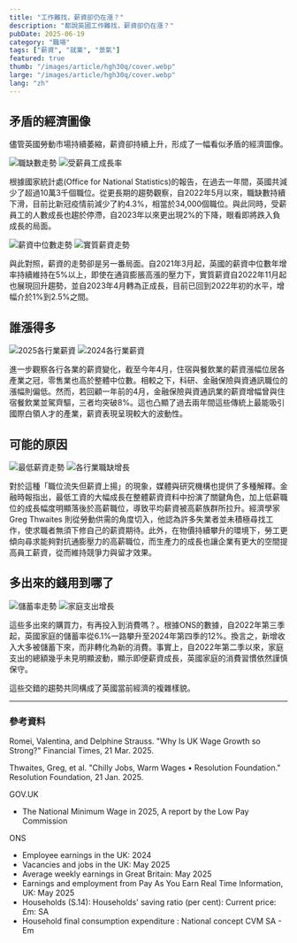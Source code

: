 ```yaml
---
title: "工作難找，薪資卻仍在漲？"
description: "都說英國工作難找，薪資卻仍在漲？"
pubDate: 2025-06-19
category: "職場"
tags: ["薪資", "就業", "景氣"]
featured: true
thumb: "/images/article/hgh30q/cover.webp"
large: "/images/article/hgh30q/cover.webp"
lang: "zh"
---
```


## 矛盾的經濟圖像

儘管英國勞動市場持續萎縮，薪資卻持續上升，形成了一幅看似矛盾的經濟圖像。

<div class="img-row">
  <img src="/images/article/hgh30q/a1.webp" alt="職缺數走勢" />
  <img src="/images/article/hgh30q/a2.webp" alt="受薪員工成長率" />
</div>

根據國家統計處(Office for National Statistics)的報告，在過去一年間，英國共減少了超過10萬3千個職位。從更長期的趨勢觀察，自2022年5月以來，職缺數持續下滑，目前比新冠疫情前減少了約4.3%，相當於34,000個職位。與此同時，受薪員工的人數成長也趨於停滯，自2023年以來更出現2%的下降，眼看即將跌入負成長的局面。

<div class="img-row">
  <img src="/images/article/hgh30q/a3.webp" alt="薪資中位數走勢" />
  <img src="/images/article/hgh30q/b1.webp" alt="實質薪資走勢" />
</div>

與此對照，薪資的走勢卻是另一番局面。自2021年3月起，英國的薪資中位數年增率持續維持在5%以上，即使在通貨膨脹高漲的壓力下，實質薪資自2022年11月起也展現回升趨勢，並自2023年4月轉為正成長，目前已回到2022年初的水平，增幅介於1%到2.5%之間。

## 誰漲得多

<div class="img-row">
  <img src="/images/article/hgh30q/c1.webp" alt="2025各行業薪資" />
  <img src="/images/article/hgh30q/c2.webp" alt="2024各行業薪資" />
</div>

進一步觀察各行各業的薪資變化，截至今年4月，住宿與餐飲業的薪資漲幅位居各產業之冠，零售業也高於整體中位數。相較之下，科研、金融保險與資通訊職位的漲幅則偏低。然而，若回顧一年前的4月，金融保險與資通訊業的薪資增幅曾與住宿餐飲業並駕齊驅，三者均突破8%。這也凸顯了過去兩年間這些傳統上最能吸引國際白領人才的產業，薪資表現呈現較大的波動性。

## 可能的原因

<div class="img-row">
  <img src="/images/article/hgh30q/d1.webp" alt="最低薪資走勢" />
  <img src="/images/article/hgh30q/d2.webp" alt="各行業職缺增長" />
</div>

對於這種「職位流失但薪資上揚」的現象，媒體與研究機構也提供了多種解釋。金融時報指出，最低工資的大幅成長在整體薪資資料中扮演了關鍵角色，加上低薪職位的成長幅度明顯落後於高薪職位，導致平均薪資被高薪族群所拉升。經濟學家Greg Thwaites 則從勞動供需的角度切入，他認為許多失業者並未積極尋找工作，使求職者無須下修自己的薪資期待。此外，在物價持續攀升的環境下，勞工更傾向尋求能夠對抗通膨壓力的高薪職位，而生產力的成長也讓企業有更大的空間提高員工薪資，從而維持競爭力與留才效果。

## 多出來的錢用到哪了

<div class="img-row">
  <img src="/images/article/hgh30q/e1.webp" alt="儲蓄率走勢" />
  <img src="/images/article/hgh30q/e2.webp" alt="家庭支出增長" />
</div>

這些多出來的購買力，有再投入到消費嗎？。根據ONS的數據，自2022年第三季起，英國家庭的儲蓄率從6.1%一路攀升至2024年第四季的12%。換言之，新增收入大多被儲蓄下來，而非轉化為新的消費。事實上，自2022年第二季以來，家庭支出的總額幾乎未見明顯波動，顯示即便薪資成長，英國家庭的消費習慣依然謹慎保守。

這些交錯的趨勢共同構成了英國當前經濟的複雜樣貌。


- - -
### 參考資料

Romei, Valentina, and Delphine Strauss. "Why Is UK Wage Growth so Strong?" Financial Times, 21 Mar. 2025.

Thwaites, Greg, et al. "Chilly Jobs, Warm Wages • Resolution Foundation." Resolution Foundation, 21 Jan. 2025.

GOV.UK
- The National Minimum Wage in 2025, A report by the Low Pay Commission

ONS
- Employee earnings in the UK: 2024
- Vacancies and jobs in the UK: May 2025
- Average weekly earnings in Great Britain: May 2025
- Earnings and employment from Pay As You Earn Real Time Information, UK: May 2025
- Households (S.14): Households' saving ratio (per cent): Current price: £m: SA
- Household final consumption expenditure : National concept CVM SA - Em
